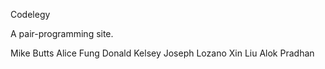 Codelegy

A pair-programming site.

Mike Butts
Alice Fung
Donald Kelsey
Joseph Lozano
Xin Liu
Alok Pradhan
